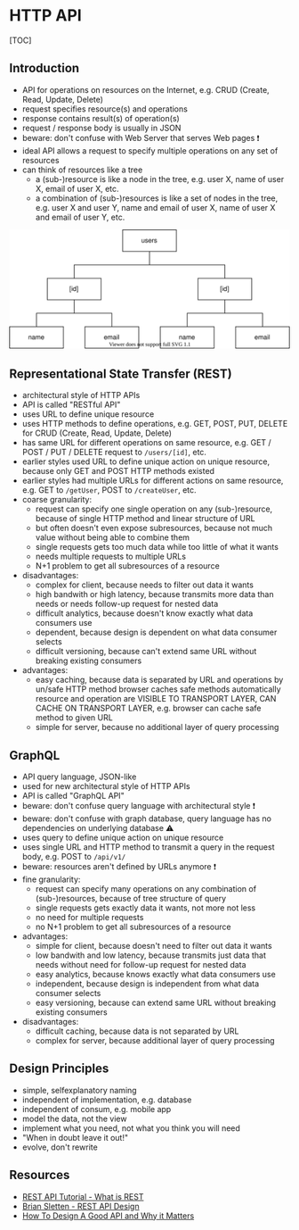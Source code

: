 # HTTP API

[TOC]



## Introduction

- API for operations on resources on the Internet, e.g. CRUD (Create, Read, Update, Delete)
- request specifies resource(s) and operations
- response contains result(s) of operation(s)
- request / response body is usually in JSON
- beware: don't confuse with Web Server that serves Web pages ❗️
- ideal API allows a request to specify multiple operations on any set of resources
- can think of resources like a tree
  <!-- ToDo: what is resource and subresource, maybe differentiate between type, object field and scalar field ?? -->
  <!-- collection resource e.g. users -->
  <!-- individual resource e.g. [id] -->
  <!-- field e.g. name ???? -->
  - a (sub-)resource is like a node in the tree, e.g. user X, name of user X, email of user X, etc.
  - a combination of (sub-)resources is like a set of nodes in the tree, e.g. user X and user Y, name and email of user X, name of user X and email of user Y, etc.

![tree of a users resource with two user subresource with each a name and an email subresource](static/apitree.svg)



## Representational State Transfer (REST)

- architectural style of HTTP APIs
- API is called "RESTful API"
- uses URL to define unique resource
- uses HTTP methods to define operations, e.g. GET, POST, PUT, DELETE for CRUD (Create, Read, Update, Delete)
- has same URL for different operations on same resource, e.g. GET / POST / PUT / DELETE request to `/users/[id]`, etc.
- earlier styles used URL to define unique action on unique resource, because only GET and POST HTTP methods existed
- earlier styles had multiple URLs for different actions on same resource, e.g. GET to `/getUser`, POST to `/createUser`, etc.
- coarse granularity:
  - request can specify one single operation on any (sub-)resource, because of single HTTP method and linear structure of URL
  - but often doesn't even expose subresources, because not much value without being able to combine them
  - single requests gets too much data while too little of what it wants
  - needs multiple requests to multiple URLs
  - N+1 problem to get all subresources of a resource
- disadvantages:
  - complex for client, because needs to filter out data it wants
  - high bandwith or high latency, because transmits more data than needs or needs follow-up request for nested data
  - difficult analytics, because doesn't know exactly what data consumers use
  - dependent, because design is dependent on what data consumer selects
  - difficult versioning, because can't extend same URL without breaking existing consumers
- advantages:
  - easy caching, because data is separated by URL and operations by un/safe HTTP method
  browser caches safe methods automatically
  resource and operation are VISIBLE TO TRANSPORT LAYER, CAN CACHE ON TRANSPORT LAYER, e.g. browser can cache safe method to given URL
  - simple for server, because no additional layer of query processing



## GraphQL

- API query language, JSON-like
- used for new architectural style of HTTP APIs
- API is called "GraphQL API"
- beware: don't confuse query language with architectural style ❗️
- beware: don't confuse with graph database, query language has no dependencies on underlying database ⚠️
- uses query to define unique action on unique resource
- uses single URL and HTTP method to transmit a query in the request body, e.g. POST to `/api/v1/`
- beware: resources aren't defined by URLs anymore ❗️
- fine granularity:
  - request can specify many operations on any combination of (sub-)resources, because of tree structure of query
  - single requests gets exactly data it wants, not more not less
  - no need for multiple requests
  - no N+1 problem to get all subresources of a resource
- advantages:
  - simple for client, because doesn't need to filter out data it wants
  - low bandwith and low latency, because transmits just data that needs without need for follow-up request for nested data
  - easy analytics, because knows exactly what data consumers use
  - independent, because design is independent from what data consumer selects
  - easy versioning, because can extend same URL without breaking existing consumers
- disadvantages:
  - difficult caching, because data is not separated by URL
  - complex for server, because additional layer of query processing



## Design Principles

- simple, selfexplanatory naming
- independent of implementation, e.g. database 
- independent of consum, e.g. mobile app
- model the data, not the view
- implement what you need, not what you think you will need
- "When in doubt leave it out!"
- evolve, don't rewrite



## Resources

- [REST API Tutorial - What is REST](https://restfulapi.net/)
- [Brian Sletten - REST API Design](https://www.youtube.com/watch?v=HW9wWZHWhnI)
- [How To Design A Good API and Why it Matters](https://www.youtube.com/watch?v=heh4OeB9A-c)